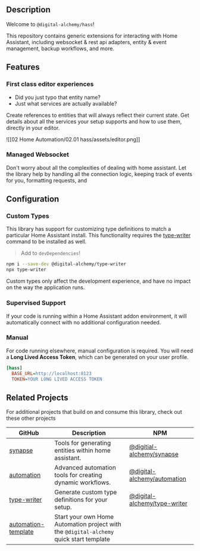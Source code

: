 ## Description
Welcome to `@digital-alchemy/hass`!

This repository contains generic extensions for interacting with Home Assistant, including websocket & rest api adapters, entity & event management, backup workflows, and more.
## Features
### First class editor experiences

- Did you just typo that entity name? 
- Just what services are actually available?

Create references to entities that will always reflect their current state. Get details about all the services your setup supports and how to use them, directly in your editor. 

![[02 Home Automation/02.01 hass/assets/editor.png]]

### Managed Websocket

Don't worry about all the complexities of dealing with home assistant. Let the library help by handling all the connection logic, keeping track of events for you, formatting requests, and 

## Configuration
### Custom Types

This library has support for customizing type definitions to match a particular Home Assistant install. This functionality requires the [type-writer](https://github.com/Digital-Alchemy-TS/type-writer) command to be installed as well.

> Add to `devDependencies`!
```bash
npm i --save-dev @digital-alchemy/type-writer
npx type-writer
```
Custom types only affect the development experience, and have no impact on the way the application runs.

### Supervised Support

If your code is running within a Home Assistant addon environment, it will automatically connect with no additional configuration needed. 

### Manual

For code running elsewhere, manual configuration is required. You will need a **Long Lived Access Token**, which can be generated on your user profile.
```ini
[hass]
  BASE_URL=http://localhost:8123
  TOKEN=YOUR LONG LIVED ACCESS TOKEN
```
## Related Projects

For additional projects that build on and consume this library, check out these other projects


| GitHub                                                              | Description                                                                             | NPM                                                                                      |
| ------------------------------------------------------------------- | --------------------------------------------------------------------------------------- | ---------------------------------------------------------------------------------------- |
| [synapse](https://github.com/Digital-Alchemy-TS/synapse)            | Tools for generating entities within home assistant.                                    | [@digitial-alchemy/synapse](https://www.npmjs.com/package/@digital-alchemy/synapse)      |
| [automation](https://github.com/Digital-Alchemy-TS/automation)      | Advanced automation tools for creating dynamic workflows.                               | [@digital-alchemy/automation](https://www.npmjs.com/package/@digital-alchemy/automation) |
| [type-writer](https://github.com/Digital-Alchemy-TS/terminal)       | Generate custom type definitions for your setup.                                        | [@digital-alchemy/type-writer](https://www.npmjs.com/package/@digital-alchemy/terminal)  |
| [automation-template](https://github.com/Digital-Alchemy-TS/gotify) | Start your own Home Automation project with the `@digital-alchemy` quick start template |                                                                                          |
